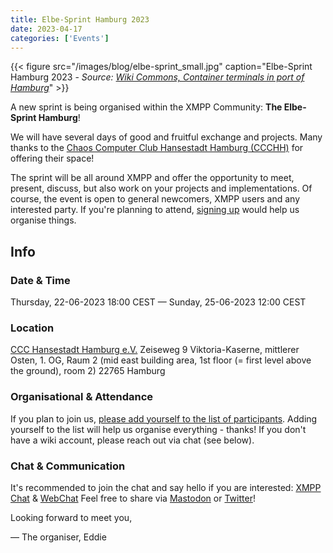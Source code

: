 ```yaml
---
title: Elbe-Sprint Hamburg 2023
date: 2023-04-17
categories: ['Events']
---
```


{{< figure src="/images/blog/elbe-sprint_small.jpg" caption="Elbe-Sprint Hamburg 2023 - _Source: [Wiki Commons, Container terminals in port of Hamburg](https://commons.wikimedia.org/wiki/Category:Container_terminals_in_port_of_Hamburg)_" >}}  

A new sprint is being organised within the XMPP Community: **The Elbe-Sprint Hamburg**!

We will have several days of good and fruitful exchange and projects. Many thanks to the [Chaos Computer Club Hansestadt Hamburg (CCCHH)](https://www.hamburg.ccc.de/) for offering their space!

The sprint will be all around XMPP and offer the opportunity to meet, present, discuss, but also work on your projects and implementations.
Of course, the event is open to general newcomers, XMPP users and any interested party. If you're planning to attend, [signing up](https://wiki.xmpp.org/web/Sprints/2023-06_Elbe-Sprint_Hamburg) would help us organise things.

## Info

### Date & Time

Thursday, 22-06-2023 18:00 CEST — Sunday, 25-06-2023 12:00 CEST

### Location

[CCC Hansestadt Hamburg e.V.](https://www.hamburg.ccc.de/#wegbeschreibung)
Zeiseweg 9
Viktoria-Kaserne, mittlerer Osten, 1. OG, Raum 2 (mid east building area, 1st floor (= first level above the ground), room 2)
22765 Hamburg

### Organisational & Attendance

If you plan to join us, [please add yourself to the list of participants](https://wiki.xmpp.org/web/Sprints/2023-06_Elbe-Sprint_Hamburg).
Adding yourself to the list will help us organise everything - thanks! If you don't have a wiki account, please reach out via chat (see below).

### Chat & Communication

It's recommended to join the chat and say hello if you are interested: [XMPP Chat](xmpp:sprints@joinjabber.org?join) & [WebChat](https://chat.joinjabber.org/#/guest?join=sprints)
Feel free to share via [Mastodon](https://fosstodon.org/explore) or [Twitter](https://twitter.com/xmpp)!

Looking forward to meet you,

— The organiser, Eddie
